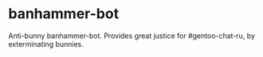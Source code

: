 banhammer-bot
=============

Anti-bunny banhammer-bot.
Provides great justice for #gentoo-chat-ru, by exterminating bunnies.
